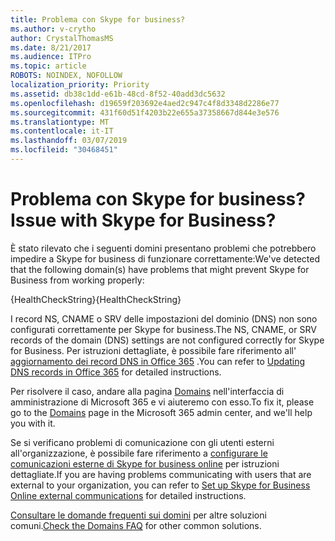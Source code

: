 ```yaml
---
title: Problema con Skype for business?
ms.author: v-crytho
author: CrystalThomasMS
ms.date: 8/21/2017
ms.audience: ITPro
ms.topic: article
ROBOTS: NOINDEX, NOFOLLOW
localization_priority: Priority
ms.assetid: db38c1dd-e61b-48cd-8f52-40add3dc5632
ms.openlocfilehash: d19659f203692e4aed2c947c4f8d3348d2286e77
ms.sourcegitcommit: 431f60d51f4203b22e655a37358667d844e3e576
ms.translationtype: MT
ms.contentlocale: it-IT
ms.lasthandoff: 03/07/2019
ms.locfileid: "30468451"
---
```

# <a name="issue-with-skype-for-business"></a><span data-ttu-id="3ae89-102">Problema con Skype for business?</span><span class="sxs-lookup"><span data-stu-id="3ae89-102">Issue with Skype for Business?</span></span>

<span data-ttu-id="3ae89-103">È stato rilevato che i seguenti domini presentano problemi che potrebbero impedire a Skype for business di funzionare correttamente:</span><span class="sxs-lookup"><span data-stu-id="3ae89-103">We've detected that the following domain(s) have problems that might prevent Skype for Business from working properly:</span></span>
  
<span data-ttu-id="3ae89-104">{HealthCheckString}</span><span class="sxs-lookup"><span data-stu-id="3ae89-104">{HealthCheckString}</span></span>
  
<span data-ttu-id="3ae89-105">I record NS, CNAME o SRV delle impostazioni del dominio (DNS) non sono configurati correttamente per Skype for business.</span><span class="sxs-lookup"><span data-stu-id="3ae89-105">The NS, CNAME, or SRV records of the domain (DNS) settings are not configured correctly for Skype for Business.</span></span> <span data-ttu-id="3ae89-106">Per istruzioni dettagliate, è possibile fare riferimento all' [aggiornamento dei record DNS in Office 365](https://support.office.com/article/Create-DNS-records-for-Office-365-when-you-manage-your-DNS-records-B0F3FDCA-8A80-4E8E-9EF3-61E8A2A9AB23.aspx) .</span><span class="sxs-lookup"><span data-stu-id="3ae89-106">You can refer to [Updating DNS records in Office 365](https://support.office.com/article/Create-DNS-records-for-Office-365-when-you-manage-your-DNS-records-B0F3FDCA-8A80-4E8E-9EF3-61E8A2A9AB23.aspx) for detailed instructions.</span></span> 
  
<span data-ttu-id="3ae89-107">Per risolvere il caso, andare alla pagina [Domains](https://admin.microsoft.com/adminportal/home#/Domains) nell'interfaccia di amministrazione di Microsoft 365 e vi aiuteremo con esso.</span><span class="sxs-lookup"><span data-stu-id="3ae89-107">To fix it, please go to the [Domains](https://admin.microsoft.com/adminportal/home#/Domains) page in the Microsoft 365 admin center, and we'll help you with it.</span></span> 
  
<span data-ttu-id="3ae89-108">Se si verificano problemi di comunicazione con gli utenti esterni all'organizzazione, è possibile fare riferimento a [configurare le comunicazioni esterne di Skype for business online](https://support.microsoft.com/help/10041/set-up-skype-for-business-online-external-communications.aspx) per istruzioni dettagliate.</span><span class="sxs-lookup"><span data-stu-id="3ae89-108">If you are having problems communicating with users that are external to your organization, you can refer to [Set up Skype for Business Online external communications](https://support.microsoft.com/help/10041/set-up-skype-for-business-online-external-communications.aspx) for detailed instructions.</span></span> 
  
<span data-ttu-id="3ae89-109">[Consultare le domande frequenti sui domini](https://support.office.com/article/7b7b075d-79f9-4e37-8a9e-fb60c1d95166.aspx) per altre soluzioni comuni.</span><span class="sxs-lookup"><span data-stu-id="3ae89-109">[Check the Domains FAQ](https://support.office.com/article/7b7b075d-79f9-4e37-8a9e-fb60c1d95166.aspx) for other common solutions.</span></span> 
  

